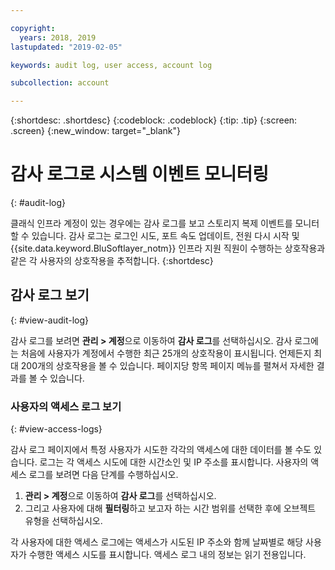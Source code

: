 ```yaml
---

copyright:
  years: 2018, 2019
lastupdated: "2019-02-05"

keywords: audit log, user access, account log

subcollection: account

---
```


{:shortdesc: .shortdesc}
{:codeblock: .codeblock}
{:tip: .tip}
{:screen: .screen}
{:new_window: target="_blank"}


# 감사 로그로 시스템 이벤트 모니터링
{: #audit-log}

클래식 인프라 계정이 있는 경우에는 감사 로그를 보고 스토리지 복제 이벤트를 모니터할 수 있습니다. 
감사 로그는 로그인 시도, 포트 속도 업데이트, 전원 다시 시작 및
{{site.data.keyword.BluSoftlayer_notm}} 인프라 지원 직원이 수행하는 상호작용과 같은 각 사용자의 상호작용을 추적합니다.
{:shortdesc}


## 감사 로그 보기
{: #view-audit-log}

감사 로그를 보려면 **관리 > 계정**으로 이동하여 **감사 로그**를 선택하십시오. 감사 로그에는 처음에 사용자가 계정에서 수행한 최근 25개의 상호작용이 표시됩니다. 언제든지 최대 200개의 상호작용을 볼 수 있습니다. 페이지당 항목 페이지 메뉴를 펼쳐서 자세한 결과를 볼 수 있습니다.

### 사용자의 액세스 로그 보기
{: #view-access-logs}

감사 로그 페이지에서 특정 사용자가 시도한 각각의 액세스에 대한 데이터를 볼 수도 있습니다. 로그는 각 액세스 시도에 대한 시간소인 및 IP 주소를 표시합니다. 사용자의 액세스 로그를 보려면 다음 단계를 수행하십시오.

1. **관리 > 계정**으로 이동하여 **감사 로그**를 선택하십시오.
2. 그리고 사용자에 대해 **필터링**하고 보고자 하는 시간 범위를 선택한 후에 오브젝트 유형을 선택하십시오.  

각 사용자에 대한 액세스 로그에는 액세스가 시도된 IP 주소와 함께 날짜별로 해당 사용자가 수행한 액세스 시도를 표시합니다. 액세스 로그 내의 정보는 읽기 전용입니다.
